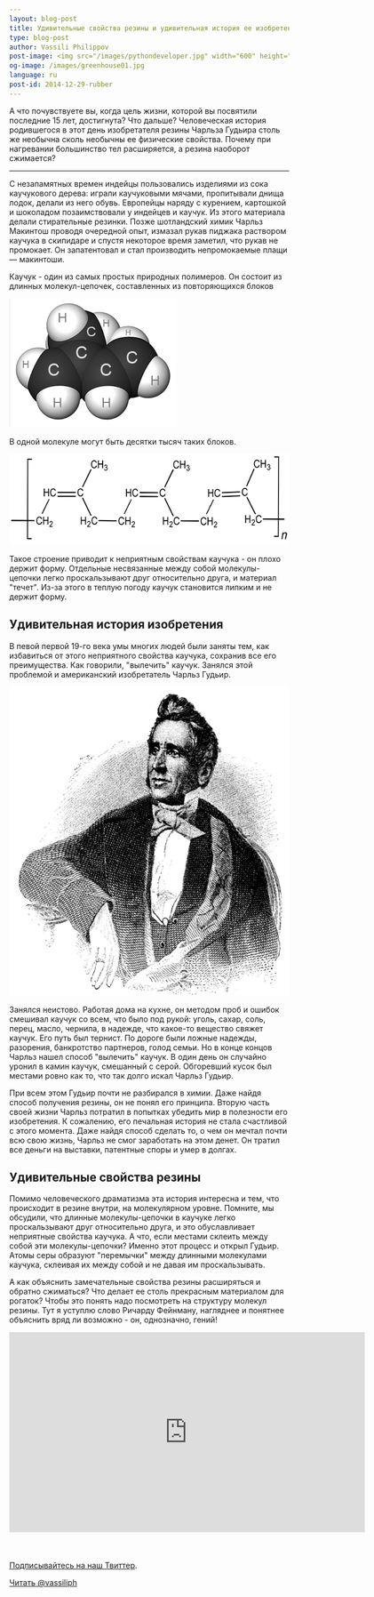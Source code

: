 ```yaml
---
layout: blog-post
title: Удивительные свойства резины и удивительная история ее изобретения  
type: blog-post
author: Vassili Philippov
post-image: <img src="/images/pythondeveloper.jpg" width="600" height="471" alt="Python Developer">
og-image: /images/greenhouse01.jpg
language: ru
post-id: 2014-12-29-rubber
---
```

А что почувствуете вы, когда цель жизни, которой вы посвятили последние 15 лет, достигнута? Что дальше? Человеческая история родившегося в этот день изобретателя резины Чарльза Гудьира столь же необычна сколь необычны ее физические свойства. Почему при нагревании большинство тел расширяется, а резина наоборот сжимается?

<!-- more -->

---

С незапамятных времен индейцы пользовались изделиями из сока каучукового дерева: играли каучуковыми мячами, пропитывали днища лодок, делали из него обувь. Европейцы наряду с курением, картошкой и шоколадом позаимствовали у индейцев и каучук. Из этого материала делали стирательные резинки. Позже шотландский химик Чарльз Макинтош проводя очередной опыт, измазал рукав пиджака раствором каучука в скипидаре и спустя некоторое время заметил, что рукав не промокает. Он запатентовал и стал производить непромокаемые плащи — макинтоши. 

Каучук - один из самых простых природных полимеров. Он состоит из длинных молекул-цепочек, составленных из повторяющихся блоков 

<img src="/images/isoprene.png" width="300" height="232" alt="isoprene">


В одной молекуле могут быть десятки тысяч таких блоков. 

<img src="/images/polyisoprene.png" width="600" height="163" alt="polyisoprene">

Такое строение приводит к неприятным свойствам каучука - он плохо держит форму. Отдельные несвязанные между собой молекулы-цепочки легко проскальзывают друг относительно друга, и материал "течет". Из-за этого в теплую погоду каучук становится липким и не держит форму.

## Удивительная история изобретения

В певой первой 19-го века умы многих людей были заняты тем, как избавиться от этого неприятного свойства каучука, сохранив все его преимущества. Как говорили, "вылечить" каучук. Занялся этой проблемой и американский изобретатель Чарльз Гудьир. 

<img src="/images/charlesgoodyear.jpg" width="600" height="555" alt="Charles Goodyear">

Занялся неистово. Работая дома на кухне, он методом проб и ошибок смешивал каучук со всем, что было под рукой: уголь, сахар, соль, перец, масло, чернила, в надежде, что какое-то вещество свяжет каучук. Его путь был тернист. По дороге были ложные надежды, разорения, банкротство партнеров, голод семьи. Но в конце концов Чарльз нашел способ "вылечить" каучук. В один день он случайно уронил в камин каучук, смешанный с серой. Обгоревший кусок был местами ровно как то, что так долго искал Чарльз Гудьир. 

При всем этом Гудьир почти не разбирался в химии. Даже найдя способ получения резины, он не понял его принципа. Вторую часть своей жизни Чарльз потратил в попытках убедить мир в полезности его изобретения. К сожалению, его печальная история не стала счастливой с этого момента. Даже найдя способ сделать то, о чем он мечтал почти всю свою жизнь, Чарльз не смог заработать на этом денет. Он тратил все деньги на выставки, патентные споры и умер в долгах.

## Удивительные свойства резины

Помимо человеческого драматизма эта история интересна и тем, что происходит в резине внутри, на молекулярном уровне. Помните, мы обсудили, что длинные молекулы-цепочки в каучуке легко проскальзывают друг относительно друга, и это обуславливает неприятные свойства каучука. А что, если местами склеить между собой эти молекулы-цепочки? Именно этот процесс и открыл Гудьир. Атомы серы образуют "перемычки" между длинными молекулами каучука, склеивая их между собой и не давая им проскальзывать. 

А как объяснить замечательные свойства резины расширяться и обратно сжиматься? Что делает ее столь прекрасным материалом для рогаток? Чтобы это понять надо посмотреть на структуру молекул резины. Тут я уступлю слово Ричарду Фейнману, нагляднее и понятнее объяснить вряд ли возможно - он, однозначно, гений!

<iframe width="640" height="360" src="http://www.youtube.com/embed/jg8amix0h9Q?rel=0" frameborder="0" allowfullscreen></iframe>
<br><br>

<br/>

<a href="https://twitter.com/MelScienceRU">Подписывайтесь на наш Твиттер</a>.

<!-- Begin Twitter follow -->
<a href="https://twitter.com/MelScienceRU" class="twitter-follow-button" data-show-count="false" data-lang="ru" data-size="large">Читать @vassiliph</a>
<script>!function(d,s,id){var js,fjs=d.getElementsByTagName(s)[0],p=/^http:/.test(d.location)?'http':'https';if(!d.getElementById(id)){js=d.createElement(s);js.id=id;js.src=p+'://platform.twitter.com/widgets.js';fjs.parentNode.insertBefore(js,fjs);}}(document, 'script', 'twitter-wjs');</script>
<!-- End Twitter follow -->